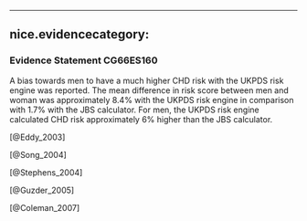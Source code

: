 
---
nice.evidencecategory: 
---

### Evidence Statement CG66ES160
A bias towards men to have a much higher CHD risk with the UKPDS risk engine was reported. The mean difference in risk score between men and woman was approximately 8.4% with the UKPDS risk engine in comparison with 1.7% with the JBS calculator. For men, the UKPDS risk engine calculated CHD risk approximately 6% higher than the JBS calculator.

[@Eddy_2003]

[@Song_2004]

[@Stephens_2004]

[@Guzder_2005]

[@Coleman_2007]

